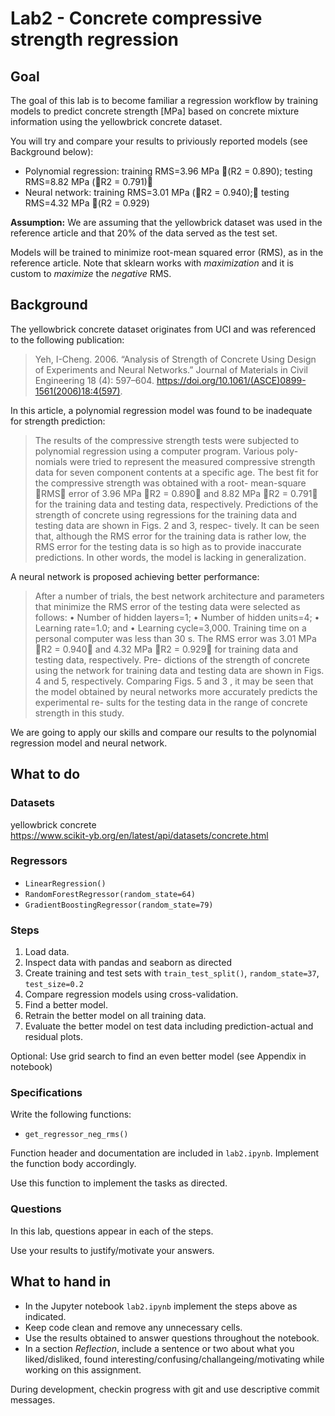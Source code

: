 # Lab2 - Concrete compressive strength regression

## Goal

The goal of this lab is to become familiar a regression workflow by training models to predict concrete strength \[MPa\] based on concrete mixture information using the yellowbrick concrete dataset.

You will try and compare your results to priviously reported models (see Background below):
- Polynomial regression: training RMS=3.96 MPa 􏰀(R2 = 0.890); testing RMS=8.82 MPa (􏰀R2 = 0.791)􏰁 
- Neural network: training RMS=3.01 MPa (􏰀R2 = 0.940);􏰁 testing RMS=4.32 MPa 􏰀(R2 = 0.929)

**Assumption:** We are assuming that the yellowbrick dataset was used in the reference article and that 20% of the data served as the test set.

Models will be trained to minimize root-mean squared error (RMS), as in the reference article. Note that sklearn works with *maximization* and it is custom to *maximize* the *negative* RMS.

## Background
The yellowbrick concrete dataset originates from UCI and was referenced to the following publication:
>Yeh, I-Cheng. 2006. “Analysis of Strength of Concrete Using Design of Experiments and Neural Networks.” Journal of Materials in Civil Engineering 18 (4): 597–604. https://doi.org/10.1061/(ASCE)0899-1561(2006)18:4(597).

In this article, a polynomial regression model was found to be inadequate for strength prediction:
>The results of the compressive strength tests were subjected to polynomial regression using a computer program. Various poly- nomials were tried to represent the measured compressive strength data for seven component contents at a specific age. The best fit for the compressive strength was obtained with a root- mean-square 􏰀RMS􏰁 error of 3.96 MPa 􏰀R2 = 0.890􏰁 and 8.82 MPa 􏰀R2 = 0.791􏰁 for the training data and testing data, respectively. Predictions of the strength of concrete using regressions for the training data and testing data are shown in Figs. 2 and 3, respec- tively. It can be seen that, although the RMS error for the training data is rather low, the RMS error for the testing data is so high as to provide inaccurate predictions. In other words, the model is lacking in generalization.

A neural network is proposed achieving better performance:
>After a number of trials, the best network architecture and parameters that minimize the RMS error of the testing data were selected as follows:
• Number of hidden layers=1; 
• Number of hidden units=4; 
• Learning rate=1.0; and
• Learning cycle=3,000.
Training time on a personal computer was less than 30 s. The RMS error was 3.01 MPa 􏰀R2 = 0.940􏰁 and 4.32 MPa 􏰀R2 = 0.929􏰁 for training data and testing data, respectively. Pre- dictions of the strength of concrete using the network for training data and testing data are shown in Figs. 4 and 5, respectively. Comparing Figs. 5 and 3 , it may be seen that the model obtained by neural networks more accurately predicts the experimental re- sults for the testing data in the range of concrete strength in this study.

We are going to apply our skills and compare our results to the polynomial regression model and neural network.

## What to do

### Datasets
yellowbrick concrete  
https://www.scikit-yb.org/en/latest/api/datasets/concrete.html


### Regressors
- `LinearRegression()`
- `RandomForestRegressor(random_state=64)` 
- `GradientBoostingRegressor(random_state=79)`

### Steps

1. Load data.
2. Inspect data with pandas and seaborn as directed
3. Create training and test sets with `train_test_split()`, `random_state=37`, `test_size=0.2`
4. Compare regression models using cross-validation.
5. Find a better model.
6. Retrain the better model on all training data.
7. Evaluate the better model on test data including prediction-actual and residual plots.

Optional: Use grid search to find an even better model (see Appendix in notebook)

### Specifications
Write the following functions: 
- `get_regressor_neg_rms()`

Function header and documentation are included in `lab2.ipynb`. Implement the function body accordingly.

Use this function to implement the tasks as directed.

### Questions
In this lab, questions appear in each of the steps. 

Use your results to justify/motivate your answers.

## What to hand in
- In the Jupyter notebook `lab2.ipynb` implement the steps above as indicated. 
- Keep code clean and remove any unnecessary cells. 
- Use the results obtained to answer questions throughout the notebook.
- In a section *Reflection*, include a sentence or two about what you liked/disliked, found interesting/confusing/challangeing/motivating while working on this assignment.

During development, checkin progress with git and use descriptive commit messages.
